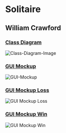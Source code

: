 # Solitaire

## William Crawford

### [Class Diagram](https://github.com/9701836/Solitaire/blob/gh-pages/images/Class-Diagram.png)

![Class-Diagram-Image](https://github.com/9701836/Solitaire/blob/gh-pages/images/Class-Diagram.png?raw=true)

### [GUI Mockup](https://github.com/9701836/Solitaire/blob/gh-pages/images/GUI-Mockup.png)

![GUI-Mockup](https://github.com/9701836/Solitaire/blob/gh-pages/images/GUI-Mockup.png?raw=true)

### [GUI Mockup Loss](https://github.com/9701836/Solitaire/blob/gh-pages/images/GUI-Mockup-Loss.png)

![GUI Mockup Loss](https://github.com/9701836/Solitaire/blob/gh-pages/images/GUI-Mockup-Loss.png?raw=true)

### [GUI Mockup Win](https://github.com/9701836/Solitaire/blob/gh-pages/images/GUI-Mockup-Win.png)

![GUI Mockup Win](https://github.com/9701836/Solitaire/blob/gh-pages/images/GUI-Mockup-Win.png?raw=true)

